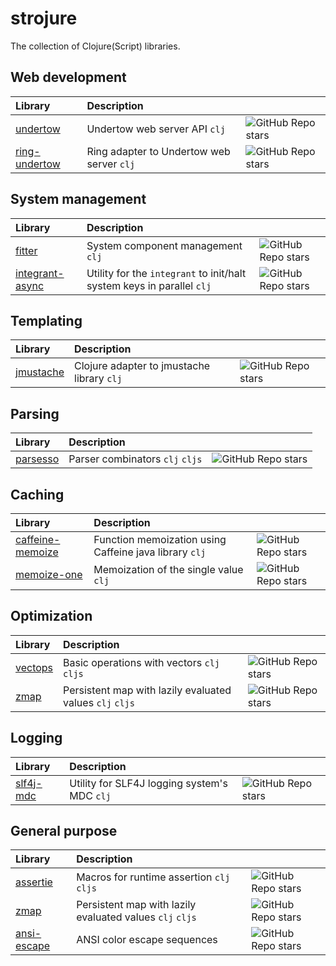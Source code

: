 # strojure

The collection of Clojure(Script) libraries.

## Web development

| Library                                                    | Description                               |                                                                                               |
|:-----------------------------------------------------------|:------------------------------------------|:----------------------------------------------------------------------------------------------|
| [undertow](https://github.com/strojure/undertow)           | Undertow web server API `clj`             | ![GitHub Repo stars](https://img.shields.io/github/stars/strojure/undertow?style=social)      |
| [ring-undertow](https://github.com/strojure/ring-undertow) | Ring adapter to Undertow web server `clj` | ![GitHub Repo stars](https://img.shields.io/github/stars/strojure/ring-undertow?style=social) |

## System management

| Library                                                        | Description                                                            |                                                                                                 |
|:---------------------------------------------------------------|:-----------------------------------------------------------------------|-------------------------------------------------------------------------------------------------|
| [fitter](https://github.com/strojure/fitter)                   | System component management `clj`                                      | ![GitHub Repo stars](https://img.shields.io/github/stars/strojure/fitter?style=social)          |
| [integrant-async](https://github.com/strojure/integrant-async) | Utility for the `integrant` to init/halt system keys in parallel `clj` | ![GitHub Repo stars](https://img.shields.io/github/stars/strojure/integrant-async?style=social) |

## Templating

| Library                                            | Description                                |                                                                                           |
|:---------------------------------------------------|:-------------------------------------------|:------------------------------------------------------------------------------------------|
| [jmustache](https://github.com/strojure/jmustache) | Clojure adapter to jmustache library `clj` | ![GitHub Repo stars](https://img.shields.io/github/stars/strojure/jmustache?style=social) |

## Parsing

| Library                                          | Description                     |                                                                                          |
|:-------------------------------------------------|:--------------------------------|------------------------------------------------------------------------------------------|
| [parsesso](https://github.com/strojure/parsesso) | Parser combinators `clj` `cljs` | ![GitHub Repo stars](https://img.shields.io/github/stars/strojure/parsesso?style=social) |

## Caching

| Library                                                          | Description                                            |                                                                                                  |
|:-----------------------------------------------------------------|:-------------------------------------------------------|--------------------------------------------------------------------------------------------------|
| [caffeine-memoize](https://github.com/strojure/caffeine-memoize) | Function memoization using Caffeine java library `clj` | ![GitHub Repo stars](https://img.shields.io/github/stars/strojure/caffeine-memoize?style=social) |
| [memoize-one](https://github.com/strojure/memoize-one)           | Memoization of the single value `clj`                  | ![GitHub Repo stars](https://img.shields.io/github/stars/strojure/memoize-one?style=social)      |

## Optimization

| Library                                        | Description                                              |                                                                                         |
|:-----------------------------------------------|:---------------------------------------------------------|-----------------------------------------------------------------------------------------|
| [vectops](https://github.com/strojure/vectops) | Basic operations with vectors `clj` `cljs`               | ![GitHub Repo stars](https://img.shields.io/github/stars/strojure/vectops?style=social) |
| [zmap](https://github.com/strojure/zmap)       | Persistent map with lazily evaluated values `clj` `cljs` | ![GitHub Repo stars](https://img.shields.io/github/stars/strojure/zmap?style=social)    |

## Logging

| Library                                            | Description                                  |                                                                                           |
|:---------------------------------------------------|:---------------------------------------------|-------------------------------------------------------------------------------------------|
| [slf4j-mdc](https://github.com/strojure/slf4j-mdc) | Utility for SLF4J logging system's MDC `clj` | ![GitHub Repo stars](https://img.shields.io/github/stars/strojure/slf4j-mdc?style=social) |

## General purpose

| Library                                                | Description                                              |                                                                                             |
|:-------------------------------------------------------|:---------------------------------------------------------|---------------------------------------------------------------------------------------------|
| [assertie](https://github.com/strojure/assertie)       | Macros for runtime assertion `clj` `cljs`                | ![GitHub Repo stars](https://img.shields.io/github/stars/strojure/assertie?style=social)    |
| [zmap](https://github.com/strojure/zmap)               | Persistent map with lazily evaluated values `clj` `cljs` | ![GitHub Repo stars](https://img.shields.io/github/stars/strojure/zmap?style=social)        |
| [ansi-escape](https://github.com/strojure/ansi-escape) | ANSI color escape sequences                              | ![GitHub Repo stars](https://img.shields.io/github/stars/strojure/ansi-escape?style=social) |
